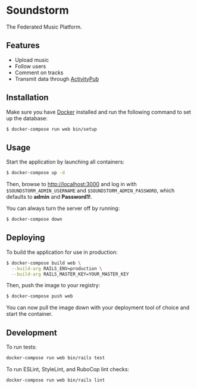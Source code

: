 # Soundstorm

The Federated Music Platform.

## Features

* Upload music
* Follow users
* Comment on tracks
* Transmit data through [ActivityPub][]

## Installation

Make sure you have [Docker][] installed and run the following command to
set up the database:

```bash
$ docker-compose run web bin/setup
```

## Usage

Start the application by launching all containers:

```bash
$ docker-compose up -d
```

Then, browse to <http://localhost:3000> and log in with
`$SOUNDSTORM_ADMIN_USERNAME` and `$SOUNDSTORM_ADMIN_PASSWORD`, which
defaults to **admin** and **Password1!**.

You can always turn the server off by running:

```bash
$ docker-compose down
```

## Deploying

To build the application for use in production:

```bash
$ docker-compose build web \
  --build-arg RAILS_ENV=production \
  --build-arg RAILS_MASTER_KEY=YOUR_MASTER_KEY
```

Then, push the image to your registry:

```bash
$ docker-compose push web
```

You can now pull the image down with your deployment tool of choice and
start the container.

## Development

To run tests:

```bash
docker-compose run web bin/rails test
```

To run ESLint, StyleLint, and RuboCop lint checks:

```bash
docker-compose run web bin/rails lint
```

[ActivityPub]: https://www.w3.org/TR/activitypub/
[Docker]: https://www.docker.com/
